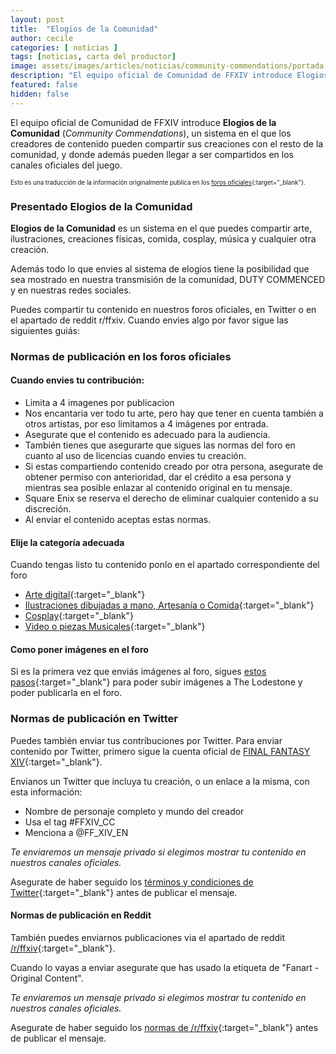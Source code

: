 ```yaml
---
layout: post
title:  "Elogios de la Comunidad"
author: cecile
categories: [ noticias ]
tags: [noticias, carta del productor]
image: assets/images/articles/noticias/community-commendations/portada.jpg
description: "El equipo oficial de Comunidad de FFXIV introduce Elogios de la Comunidad"
featured: false
hidden: false
---
```


El equipo oficial de Comunidad de FFXIV introduce **Elogios de la Comunidad** (*Community Commendations*), un sistema en el que los creadores de contenido pueden compartir sus creaciones con el resto de la comunidad, y donde además pueden llegar a ser compartidos en los canales oficiales del juego. 

<sub><sup>Esto es una traducción de la información originalmente publica en los [foros oficiales](https://forum.square-enix.com/ffxiv/threads/396677){:target="_blank"}.</sup></sub>

### Presentado Elogios de la Comunidad

**Elogios de la Comunidad** es un sistema en el que puedes compartir arte, ilustraciones, creaciones físicas, comida, cosplay, música y cualquier otra creación.

Además todo lo que envies al sistema de elogios tiene la posibilidad que sea mostrado en nuestra transmisión de la comunidad, DUTY COMMENCED y en nuestras redes sociales.

Puedes compartir tu contenido en nuestros foros oficiales, en Twitter o en el apartado de reddit r/ffxiv. Cuando envies algo por favor sigue las siguientes guiás:


### Normas de publicación en los foros oficiales

#### Cuando envies tu contribución:

- Limita a 4 imagenes por publicacion 
- Nos encantaria ver todo tu arte, pero hay que tener en cuenta también a otros artistas, por eso limitamos a 4 imágenes por entrada.
- Asegurate que el contenido es adecuado para la audiencia.
- También tienes que asegurarte que sigues las normas del foro en cuanto al uso de licencias cuando envies tu creación.
- Si estas compartiendo contenido creado por otra persona, asegurate de obtener permiso con anterioridad, dar el crédito a esa persona y mientras sea posible enlazar al contenido original en tu mensaje.
- Square Enix se reserva el derecho de eliminar cualquier contenido a su discreción.
- Al enviar el contenido aceptas estas normas.

#### Elije la categoría adecuada

Cuando tengas listo tu contenido ponlo en el apartado correspondiente del foro

- [Arte digital](http://forum.square-enix.com/ffxiv/threads/396704){:target="_blank"}
- [Ilustraciones dibujadas a mano, Artesanía o Comida](http://forum.square-enix.com/ffxiv/threads/396703){:target="_blank"}
- [Cosplay](http://forum.square-enix.com/ffxiv/threads/396705){:target="_blank"}
- [Video o piezas Musicales](http://forum.square-enix.com/ffxiv/threads/396701){:target="_blank"}

#### Como poner imágenes en el foro

Si es la primera vez que enviás imágenes al foro, sigues [estos pasos](http://forum.square-enix.com/ffxiv/threads/347541){:target="_blank"} para poder subir imágenes a The Lodestone y poder publicarla en el foro.

### Normas de publicación en Twitter

Puedes también enviar tus contribuciones por Twitter. Para enviar contenido por Twitter, primero sigue la cuenta oficial de [FINAL FANTASY XIV](https://twitter.com/FF_XIV_EN){:target="_blank"}.

Envianos un Twitter que incluya tu creación, o un enlace a la misma, con esta información:

- Nombre de personaje completo y mundo del creador
- Usa el tag #FFXIV_CC
- Menciona a @FF_XIV_EN

*Te enviaremos un mensaje privado si elegimos mostrar tu contenido en nuestros canales oficiales.* 

Asegurate de haber seguido los [términos y condiciones de Twitter](https://twitter.com/en/tos){:target="_blank"} antes de publicar el mensaje.


#### Normas de publicación en Reddit

También puedes enviarnos publicaciones via el apartado de reddit [/r/ffxiv](https://www.reddit.com/r/ffxiv/){:target="_blank"}.

Cuando lo vayas a enviar asegurate que has usado la etiqueta de "Fanart - Original Content".

*Te enviaremos un mensaje privado si elegimos mostrar tu contenido en nuestros canales oficiales.* 

Asegurate de haber seguido los [normas de /r/ffxiv](https://www.reddit.com/r/ffxiv/wiki/rules){:target="_blank"} antes de publicar el mensaje.
